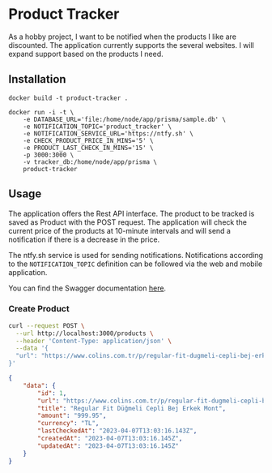 # Product Tracker

As a hobby project, I want to be notified when the products I like are discounted. The application currently supports the several websites. I will expand support based on the products I need.

## Installation

```shell
docker build -t product-tracker .
```

```shell
docker run -i -t \
    -e DATABASE_URL='file:/home/node/app/prisma/sample.db' \
    -e NOTIFICATION_TOPIC='product_tracker' \
    -e NOTIFICATION_SERVICE_URL='https://ntfy.sh' \
    -e CHECK_PRODUCT_PRICE_IN_MINS='5' \
    -e PRODUCT_LAST_CHECK_IN_MINS='15' \
    -p 3000:3000 \
    -v tracker_db:/home/node/app/prisma \
    product-tracker
```

## Usage

The application offers the Rest API interface. The product to be tracked is saved as Product with the POST request. The application will check the current price of the products at 10-minute intervals and will send a notification if there is a decrease in the price.

The ntfy.sh service is used for sending notifications. Notifications according to the `NOTIFICATION_TOPIC` definition can be followed via the web and mobile application.

You can find the Swagger documentation [here](http://localhost:3000/documentation).

### Create Product

```bash
curl --request POST \
  --url http://localhost:3000/products \
  --header 'Content-Type: application/json' \
  --data '{
  "url": "https://www.colins.com.tr/p/regular-fit-dugmeli-cepli-bej-erkek-mont-39024"
}'
```

```json
{
	"data": {
		"id": 1,
		"url": "https://www.colins.com.tr/p/regular-fit-dugmeli-cepli-bej-erkek-mont-39024",
		"title": "Regular Fit Düğmeli Cepli Bej Erkek Mont",
		"amount": "999.95",
		"currency": "TL",
		"lastCheckedAt": "2023-04-07T13:03:16.143Z",
		"createdAt": "2023-04-07T13:03:16.145Z",
		"updatedAt": "2023-04-07T13:03:16.145Z"
	}
}
```
